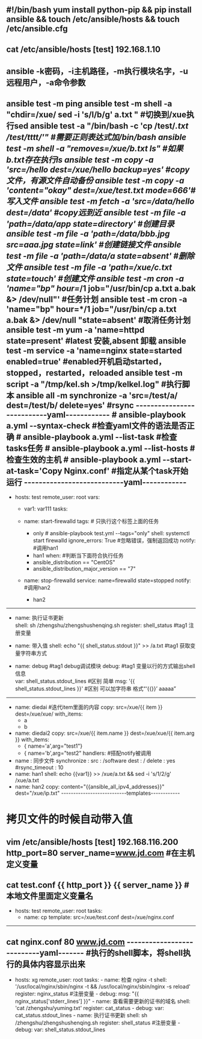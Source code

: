 #!/bin/bash
yum install python-pip && pip install ansible && touch /etc/ansible/hosts && touch /etc/ansible.cfg
---------------------------------------
cat /etc/ansible/hosts
[test]
192.168.1.10
---------------------------------------
ansible -k密码，-i主机路径，-m执行模块名字，-u远程用户，-a命令参数
---------------------------------------
ansible test -m ping
ansible test -m shell -a "chdir=/xue/ sed -i 's/l/b/g' a.txt " 		#切换到/xue执行sed
ansible test -a "/bin/bash -c 'cp /test/*.txt /test/tttt/'"		#需要正则表达式加/bin/bash
ansible test -m shell -a "removes=/xue/b.txt  ls"					#如果b.txt存在执行ls
ansible test -m copy -a 'src=/hello dest=/xue/hello backup=yes'		#copy文件，有源文件自动备份
ansible test -m copy -a 'content="okay" dest=/xue/test.txt mode=666'#写入文件
ansible test -m fetch -a 'src=/data/hello dest=/data'				#copy远到近
ansible test -m file -a 'path=/data/app state=directory'			#创建目录
ansible test -m file -a 'path=/data/bbb.jpg src=aaa.jpg state=link'	#创建链接文件
ansible test -m file -a 'path=/data/a state=absent'					#删除文件
ansible test -m file -a 'path=/xue/c.txt state=touch'				#创建文件
ansible test -m cron -a 'name="bp" hour=*/1 job="/usr/bin/cp a.txt a.bak &> /dev/null"'		#任务计划
ansible test -m cron -a 'name="bp" hour=*/1 job="/usr/bin/cp a.txt a.bak &> /dev/null "state=absent' #取消任务计划
ansible test -m yum -a 'name=httpd state=present' 					#latest 安装,absent 卸载
ansible test -m service -a 'name=nginx state=started enabled=true'	#enabled开机启动started，stopped，restarted，reloaded
ansible test -m script -a "/tmp/kel.sh >/tmp/kelkel.log"            #执行脚本
ansible all -m synchronize -a 'src=/test/a/ dest=/test/b/ delete=yes'    #rsync
---------------------------yaml------------
    # ansible-playbook a.yml --syntax-check    #检查yaml文件的语法是否正确
    # ansible-playbook a.yml --list-task       #检查tasks任务
    # ansible-playbook a.yml --list-hosts      #检查生效的主机
    # ansible-playbook a.yml --start-at-task='Copy Nginx.conf'     #指定从某个task开始运行
---------------------------yaml------------
---
- hosts: test
  remote_user: root
  vars:
    - var1: var111
  tasks:
   - name:  start-firewalld
     tags:                                          # 只执行这个标签上面的任务
      - only                                        # ansible-playbook test.yml --tags="only" 
     shell: systemctl start firewalld
     ignore_errors: True                            #忽略错误，强制返回成功
     notify:										#调用han1
       - han1
     when: 											#判断当下面符合执行任务
       - ansible_distribution == "CentOS"
       - ansible_distribution_major_version == "7"
   
   - name:  stop-firewalld
     service: name=firewalld state=stopped
     notify:                                        #调用han2
       - han2
-----------------------------------------------------------------------------------------------       
   - name: 执行证书更新       
     shell: sh /zhengshu/zhengshushenqing.sh
     register: shell_status                        #tag1 注册变量

   - name: 带入值
     shell: echo "{{ shell_status.stdout }}" >> /a.txt  #tag1 获取变量字符串方式
   - name: debug                                    #tag1 debug调试模块
     debug:                                         #tag1 变量以行的方式输出shell信息   
        var: shell_status.stdout_lines              #区别 简单
        msg: '{{ shell_status.stdout_lines }}'      #区别 可以加字符串 格式“‘{{}}’ aaaaa”

 ---------------------------------------------------------------------------------------------
   - name: diedai                                   #迭代item里面的内容
     copy: src=/xue/{{ item }} dest=/xue/xue/
     with_items:
       - a 
       - b
   - name: diedai2
     copy: src=/xue/{{ item.name }} dest=/xue/xue/{{ item.arg }}
     with_items:
       - { name='a',arg="test1"}
       - { name='b',arg="test2"
  handlers:            #搭配notify被调用
- name : 同步文件
  synchronize :
    src  : /software
    dest : /
    delete : yes
    #rsync_timeout : 10
- name: han1
      shell:  echo {{var1}} >> /xue/a.txt && sed -i 's/1/2/g' /xue/a.txt
- name: han2
      copy: content="{{ansible_all_ipv4_addresses}}" dest="/xue/ip.txt"
---------------------------templates------------
# 拷贝文件的时候自动带入值
vim /etc/ansible/hosts 
[test]
192.168.116.200 http_port=80 server_name=www.jd.com  #在主机定义变量
-----------
cat test.conf
{{ http_port }} {{ server_name }}  #本地文件里面定义变量名
-----------
- hosts: test
  remote_user: root
  tasks:
    - name: cp
      template: src=/xue/test.conf dest=/xue/nginx.conf 
-----------
cat nginx.conf
80  www.jd.com
---------------------------yaml-------
#执行的shell脚本，将shell执行的具体内容显示出来
---
- hosts: xg
  remote_user: root
  tasks:
          - name: 检查 nginx -t
            shell: '/usr/local/nginx/sbin/nginx -t && /usr/local/nginx/sbin/nginx -s reload'
            register: nginx_status     #注册变量
          - debug:
               msg: "{{ nginx_status['stderr_lines'] }}"
          - name: 查看需要更新的证书的域名
            shell: 'cat /zhengshu/yuming.txt'
            register: cat_status
          - debug:
              var: cat_status.stdout_lines
          - name: 执行证书更新
            shell: sh /zhengshu/zhengshushenqing.sh
            register: shell_status      #注册变量
          - debug:
              var: shell_status.stdout_lines

